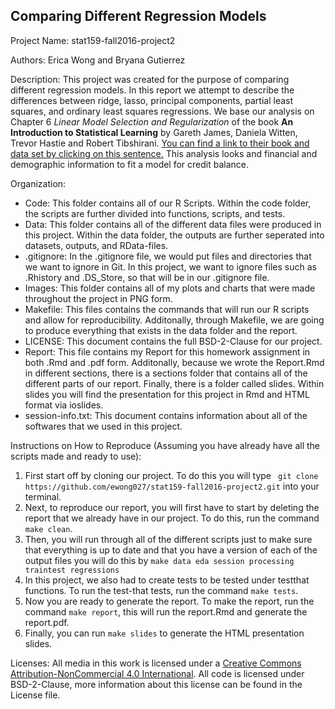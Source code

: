 ## Comparing Different Regression Models 

Project Name: stat159-fall2016-project2

Authors: Erica Wong and Bryana Gutierrez

Description: This project was created for the purpose of comparing different regression models. In this report we attempt to describe the differences between ridge, lasso, principal components, partial least squares, and ordinary least squares regressions. We base our analysis on Chapter 6 *Linear Model Selection and Regularization* of the book **An Introduction to Statistical Learning** by Gareth James, Daniela Witten, Trevor Hastie and Robert Tibshirani. [You can find a link to their book and data set by clicking on this sentence.](http://www-bcf.usc.edu/~gareth/ISL/) This analysis looks and financial and demographic information to fit a model for credit balance. 

Organization:
* Code: This folder contains all of our R Scripts. Within the code folder, the scripts are further divided into functions, scripts, and tests.
* Data: This folder contains all of the different data files were produced in this project. Within the data folder, the outputs are further seperated into datasets, outputs, and RData-files.
* .gitignore: In the .gitignore file, we would put files and directories that we want to ignore in Git. In this project, we want to ignore files such as .Rhistory and .DS_Store, so that will be in our .gitignore file.
* Images: This folder contains all of my plots and charts that were made throughout the project in PNG form.
* Makefile: This files contains the commands that will run our R scripts and allow for reproducibility. Additonally, through Makefile, we are going to produce everything that exists in the data folder and the report.
* LICENSE: This document contains the full BSD-2-Clause for our project.  
* Report: This file contains my Report for this homework assignment in both .Rmd and .pdf form. Additonally, because we wrote the Report.Rmd in different sections, there is a sections folder that contains all of the different parts of our report. Finally, there is a folder called slides. Within slides you will find the presentation for this project in Rmd and HTML format via ioslides. 
* session-info.txt: This document contains information about all of the softwares that we used in this project.

Instructions on How to Reproduce (Assuming you have already have all the scripts made and ready to use):

1. First start off by cloning our project. To do this you will type ` git clone https://github.com/ewong027/stat159-fall2016-project2.git` into your terminal.
2. Next, to reproduce our report, you will first have to start by deleting the report that we already have in our project. To do this, run the command `make clean`.
3. Then, you will run through all of the different scripts just to make sure that everything is up to date and that you have a version of each of the output files you will do this by `make data eda session processing traintest regressions`
4. In this project, we also had to create tests to be tested under testthat functions. To run the test-that tests, run the command `make tests`.
5. Now you are ready to generate the report. To make the report, run the command `make report`, this will run the report.Rmd and generate the report.pdf.
6. Finally, you can run `make slides` to generate the HTML presentation slides.

Licenses: All media in this work is licensed under a [Creative Commons Attribution-NonCommercial 4.0 International](https://creativecommons.org/licenses/by-nc/4.0/legalcode). All code is licensed under BSD-2-Clause, more information about this license can be found in the License file.

